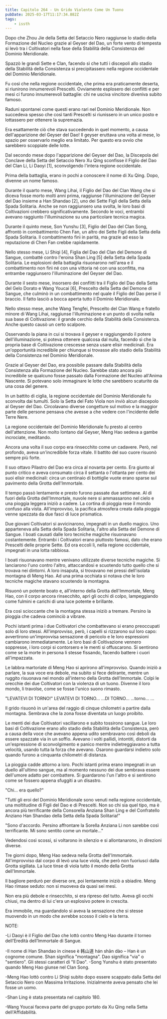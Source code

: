 ```yaml
---
title: Capitolo 264 - Un Grido Violento Come Un Tuono
pubDate: 2025-03-17T11:17:34.882Z
tags:
    - issth
---
```



Dopo che Zhou Jie della Setta del Setaccio Nero raggiunse lo stadio della Formazione del Nucleo grazie al Geyser del Dao, un forte vento di tempesta si levò tra i Coltivatori nella fase della Stabilità della Consistenza del Dominio Meridionale.


Spazzò le grandi Sette e Clan, facendo sì che tutti i discepoli allo stadio della Stabilità della Consistenza si precipitassero nella regione occidentale del Dominio Meridionale.


Fu così che nella regione occidentale, che prima era praticamente deserta, si riunirono innumerevoli Prescelti. Ovviamente esplosero dei conflitti e per mesi ci furono innumerevoli battaglie: chi ne usciva vincitore diveniva subito famoso.


Raduni spontanei come questi erano rari nel Dominio Meridionale. Non succedeva spesso che così tanti Prescelti si riunissero in un unico posto e lottassero per ottenere la supremazia.


Era esattamente ciò che stava succedendo in quel momento, a causa dell'apparizione del Geyser del Dao!
Il geyser eruttava una volta al mese, lo spazio per osservarlo meglio era limitato. Per questo era ovvio che sarebbero scoppiate delle lotte.


Dal secondo mese dopo l'apparizione del Geyser del Dao, la Discepola del Conclave della Setta del Setaccio Nero Xu Qing sconfisse il Figlio del Dao del Clan Li, Li Daoyi [1], sconvolgendo l'intera regione occidentale.


Prima della battaglia, erano in pochi a conoscere il nome di Xu Qing. Dopo, divenne un nome famoso.


Durante il quarto mese, Wang Lihai, il Figlio del Dao del Clan Wang che si diceva fosse morto molti anni prima, raggiunse l'illuminazione del Geyser del Dao insieme a Han Shandao [2], uno dei Sette Figli della Setta della Spada Solitaria. Anche se non raggiunsero una svolta, le loro basi di Coltivazioni crebbero significativamente. Secondo le voci, entrambi avevano raggiunto l'illuminazione su una particolare tecnica magica.


Durante il quinto mese, Son Yunshu [3], Figlio del Dao del Clan Song, affrontò in combattimento Chen Fan, un altro dei Sette Figli della Setta della Spada Solitaria. Il combattimento finì in parità, ma grazie ad esso la reputazione di Chen Fan crebbe rapidamente.


Nello stesso mese, Li Shiqi [4], Figlia del Dao del Clan del Demone di Sangue, combatté contro l'eroina Shan Ling [5] della Setta della Spada Solitaria. Le esplosioni della battaglia risuonarono nell'area e il combattimento non finì né con una vittoria né con una sconfitta, ma entrambe raggiunsero l'illuminazione del Geyser del Dao.


Durante il sesto mese, insorsero dei conflitti tra il Figlio del Dao della Setta del Gelo Dorato e Wang Youcai [6], Prescelto della Setta del Demone di Sangue, che culminò in un combattimento nel quale il Figlio del Dao perse il braccio. Il fatto lasciò a bocca aperta tutto il Dominio Meridionale.


Nello stesso mese, anche Wang Tengfei, Prescelto del Clan Wang e fratello minore di Wang Lihai, raggiunse l'illuminazione e un punto di svolta nella sua base di Coltivazione: il grande cerchio della Stabilità della Consistenza. Anche questo causò un certo scalpore.


Osservando la piana in cui si trovava il geyser e raggiungendo il potere dell'illuminazione, si poteva ottenere qualcosa dal nulla, facendo sì che la propria base di Coltivazione crescesse senza usare elisir medicinali. Era un'opportunità incredibile per chiunque si trovasse allo stadio della Stabilità della Consistenza nel Dominio Meridionale.


Grazie al Geyser del Dao, era possibile passare dalla Stabilità della Consistenza alla Formazione del Nucleo. Sarebbe stato ancora più incredibile se qualcuno fosse passato dalla Formazione del Nucleo all'Anima Nascente. Si potevano solo immaginare le lotte che sarebbero scaturite da una cosa del genere.


In un battito di ciglia, la regione occidentale del Dominio Meridionale fu sconvolta dai tumulti. Solo la Setta del Fato Viola non inviò alcun discepolo al Geyser del Dao. Circolavano diverse congetture sul motivo e la maggior parte delle persone pensava che avesse a che vedere con l'incidente delle Terre Nere.


La regione occidentale del Dominio Meridionale fu presto al centro dell'attenzione. Non molto lontano dal Geyser, Meng Hao sedeva a gambe incrociate, meditando.


Ancora una volta il suo corpo era rinsecchito come un cadavere. Però, nel profondo, aveva un'incredibile forza vitale. Il battito del suo cuore risuonò sempre più forte.


Il suo ottavo Pilastro del Dao era circa al novanta per cento. Era giunto al punto critico e aveva consumato circa il settanta o l'ottanta per cento dei suoi elisir medicinali: circa un centinaio di bottiglie vuote erano sparse sul pavimento della Grotta dell'Immortale.


Il tempo passò lentamente e presto furono passate due settimane. Al di fuori della Grotta dell'Immortale, nuvole nere si ammassarono nel cielo e una pioggia leggera iniziò a cadere. La cortina di pioggia rese il mondo confuso alla vista. All'improvviso, la pacifica atmosfera creata dalla pioggia venne spezzata da due fasci di luce prismatica.


Due giovani Coltivatori si avvicinarono, impegnati in un duello magico. Uno apparteneva alla Setta della Spada Solitaria, l'altro alla Setta del Demone di Sangue. I boati causati dalle loro tecniche magiche risuonavano costantemente. Entrambi i Coltivatori erano piuttosto famosi, dato che erano Prescelti delle proprie Sette. Ed ora eccoli lì, nella regione occidentale, impegnati in una lotta rabbiosa.


I boati risuonavano mentre venivano utilizzate diverse tecniche magiche. Si lanciarono l'uno contro l'altro, attaccandosi e scuotendo tutto quello che si trovava nei dintorni. A loro insaputa, si trovavano nei pressi dell'isolata montagna di Meng Hao. Ad una prima occhiata si notava che le loro tecniche magiche stavano scuotendo la montagna.


Risuonò un potente boato e, all'interno della Grotta dell'Immortale, Meng Hao, con il corpo ancora rinsecchito, aprì gli occhi di colpo, lampeggiando come fulmini e carichi di una luce potente e brillante.


Era così scioccante che la montagna stessa iniziò a tremare. Persino la pioggia che cadeva cominciò a vibrare.


Pochi istanti prima i due Coltivatori che combattevano si erano preoccupati solo di loro stessi.
All'improvviso, però, i capelli si rizzarono sul loro capo: avvertirono un'improvvisa sensazione di pericolo e le loro espressioni cambiarono immediatamente. Le loro basi di Coltivazione vennero soppresse, i loro corpi si contorsero e le menti si offuscarono. Si sentirono come se la morte in persona li stesse fissando, facendo battere i cuori all'impazzata.


Le labbra martoriate di Meng Hao si aprirono all'improvviso. Quando iniziò a parlare, la sua voce era debole, ma subito si fece delirante, mentre un ruggito risuonava nel mondo all'interno della Grotta dell'Immortale. Colpì le orecchie dei due Coltivatori con la violenza di un tuono. Divenne il loro mondo, li travolse, come se fosse l'unico suono rimasto.


"LEVATEVI DI TORNO!"
LEVATEVI DI TORNO...
...DI TORNO...
...torno...
...


Il grido risuonò in un'area del raggio di cinque chilometri a partire dalla montagna. Sembrava che la zona fosse diventata un luogo proibito.


Le menti dei due Coltivatori vacillarono e subito tossirono sangue. Le loro basi di Coltivazione erano allo stadio della Stabilità della Consistenza, però a causa della voce che avevano appena udito sembravano così deboli da essere spazzate via in un soffio. Avevano i volti pallidi,  intontiti, distorti da un'espressione di sconvolgimento e panico mentre indietreggiavano a tutta velocità, usando tutta la forza che avevano.
Osarono guardarsi indietro solo quando furono a cinquanta chilometri di distanza.


La pioggia cadde attorno a loro. Pochi istanti prima erano impegnati in un duello all'ultimo sangue, ma al momento nessuno dei due sembrava essere dell'umore adatto per combattere. Si guardarono l'un l'altro e si sentirono come se fossero appena sfuggiti a un disastro.


"Chi... era quello?"


"Tutti gli eroi del Dominio Meridionale sono venuti nella regione occidentale, una moltitudine di Figli del Dao e di Prescelti. Non so chi sia quel tipo, ma è ancora più terrificante della Consorella Anziana Shan Ling e del Confratello Anziano Han Shandao della Setta della Spada Solitaria!"


"Sono d'accordo. Persino affrontare la Sorella Anziana Li non sarebbe così terrificante. Mi sono sentito come un mortale..."


Vedendosi così scossi, si voltarono in silenzio e si allontanarono, in direzioni diverse.


Tre giorni dopo, Meng Hao sedeva nella Grotta dell'Immortale. All'improvviso dal corpo di levò una luce viola, che però non fuoriuscì dalla Grotta sigillata. La luce tinse di viola tutto il mondo della Grotta dell'Immortale.


Il bagliore perdurò per diverse ore, poi lentamente iniziò a sbiadire. Meng Hao rimase seduto: non si muoveva da quasi sei mesi.


Non era più debole e rinsecchito, si era ripreso del tutto. Aveva gli occhi chiusi, ma dentro di lui c'era un esplosivo potere in crescita.


Era immobile, ma guardandolo si aveva la sensazione che si stesse muovendo in un modo che avrebbe scosso il cielo e la terra.


NOTE:


-Li Daoyi è il Figlio del Dao che lottò contro Meng Hao durante il torneo dell’Eredità dell’Immortale di Sangue.


-Il nome di Han Shandao in cinese è 韩山道 hán shān dào – Han è un cognome comune. Shan significa "montagna". Dao significa "via" o "sentiero". Gli stessi caratteri di "Il Dao".
-Song Yunshu è stato presentato quando Meng Hao giunse nel Clan Song.


-Meng Hao lottò contro Li Shiqi subito dopo essere scappato dalla Setta del Setaccio Nero con Massima Irritazione. Inizialmente aveva pensato che lei fosse un uomo.


-Shan Ling è stata presentata nel capitolo 180.


-Wang Youcai faceva parte del gruppo portato da Xu Qing nella Setta dell'Affidabilità.                                



